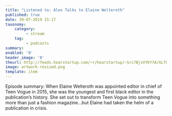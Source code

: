 ```yaml
---
title: "Listened to: Alex Talks to Elaine Welteroth"
published: true
date: 30-07-2019 15:17
taxonomy:
    category:
         - stream
    tag:
         - podcasts
summary:
enabled: '0'
header_image: '0'
theurl: http://feeds.hearstartup.com/~r/hearstartup/~5/c7BjsVYKY7A/GLT8111974393.mp3
image: artwork-resized.png
template: item
---
```

 
Episode summary: When Elaine Welteroth was appointed editor in chief of Teen Vogue in 2015, she was the youngest and first black editor in the publication’s history. She set out to transform Teen Vogue into something more than just a fashion magazine…but Elaine had taken the helm of a publication in crisis.
